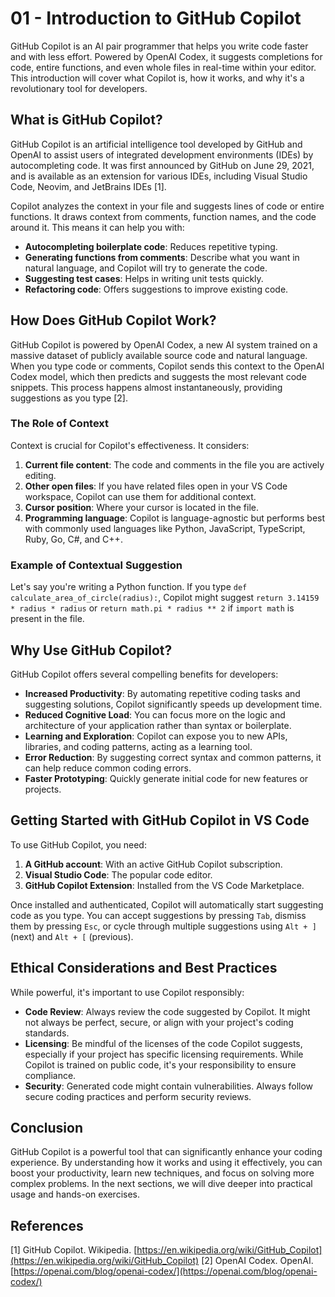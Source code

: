 # 01 - Introduction to GitHub Copilot

GitHub Copilot is an AI pair programmer that helps you write code faster and with less effort. Powered by OpenAI Codex, it suggests completions for code, entire functions, and even whole files in real-time within your editor. This introduction will cover what Copilot is, how it works, and why it's a revolutionary tool for developers.

## What is GitHub Copilot?

GitHub Copilot is an artificial intelligence tool developed by GitHub and OpenAI to assist users of integrated development environments (IDEs) by autocompleting code. It was first announced by GitHub on June 29, 2021, and is available as an extension for various IDEs, including Visual Studio Code, Neovim, and JetBrains IDEs [1].

Copilot analyzes the context in your file and suggests lines of code or entire functions. It draws context from comments, function names, and the code around it. This means it can help you with:

- **Autocompleting boilerplate code**: Reduces repetitive typing.
- **Generating functions from comments**: Describe what you want in natural language, and Copilot will try to generate the code.
- **Suggesting test cases**: Helps in writing unit tests quickly.
- **Refactoring code**: Offers suggestions to improve existing code.

## How Does GitHub Copilot Work?

GitHub Copilot is powered by OpenAI Codex, a new AI system trained on a massive dataset of publicly available source code and natural language. When you type code or comments, Copilot sends this context to the OpenAI Codex model, which then predicts and suggests the most relevant code snippets. This process happens almost instantaneously, providing suggestions as you type [2].

### The Role of Context

Context is crucial for Copilot's effectiveness. It considers:

1.  **Current file content**: The code and comments in the file you are actively editing.
2.  **Other open files**: If you have related files open in your VS Code workspace, Copilot can use them for additional context.
3.  **Cursor position**: Where your cursor is located in the file.
4.  **Programming language**: Copilot is language-agnostic but performs best with commonly used languages like Python, JavaScript, TypeScript, Ruby, Go, C#, and C++.

### Example of Contextual Suggestion

Let's say you're writing a Python function. If you type `def calculate_area_of_circle(radius):`, Copilot might suggest `return 3.14159 * radius * radius` or `return math.pi * radius ** 2` if `import math` is present in the file.

## Why Use GitHub Copilot?

GitHub Copilot offers several compelling benefits for developers:

-   **Increased Productivity**: By automating repetitive coding tasks and suggesting solutions, Copilot significantly speeds up development time.
-   **Reduced Cognitive Load**: You can focus more on the logic and architecture of your application rather than syntax or boilerplate.
-   **Learning and Exploration**: Copilot can expose you to new APIs, libraries, and coding patterns, acting as a learning tool.
-   **Error Reduction**: By suggesting correct syntax and common patterns, it can help reduce common coding errors.
-   **Faster Prototyping**: Quickly generate initial code for new features or projects.

## Getting Started with GitHub Copilot in VS Code

To use GitHub Copilot, you need:

1.  **A GitHub account**: With an active GitHub Copilot subscription.
2.  **Visual Studio Code**: The popular code editor.
3.  **GitHub Copilot Extension**: Installed from the VS Code Marketplace.

Once installed and authenticated, Copilot will automatically start suggesting code as you type. You can accept suggestions by pressing `Tab`, dismiss them by pressing `Esc`, or cycle through multiple suggestions using `Alt + ]` (next) and `Alt + [` (previous).

## Ethical Considerations and Best Practices

While powerful, it's important to use Copilot responsibly:

-   **Code Review**: Always review the code suggested by Copilot. It might not always be perfect, secure, or align with your project's coding standards.
-   **Licensing**: Be mindful of the licenses of the code Copilot suggests, especially if your project has specific licensing requirements. While Copilot is trained on public code, it's your responsibility to ensure compliance.
-   **Security**: Generated code might contain vulnerabilities. Always follow secure coding practices and perform security reviews.

## Conclusion

GitHub Copilot is a powerful tool that can significantly enhance your coding experience. By understanding how it works and using it effectively, you can boost your productivity, learn new techniques, and focus on solving more complex problems. In the next sections, we will dive deeper into practical usage and hands-on exercises.

## References

[1] GitHub Copilot. Wikipedia. [https://en.wikipedia.org/wiki/GitHub_Copilot](https://en.wikipedia.org/wiki/GitHub_Copilot)
[2] OpenAI Codex. OpenAI. [https://openai.com/blog/openai-codex/](https://openai.com/blog/openai-codex/)


